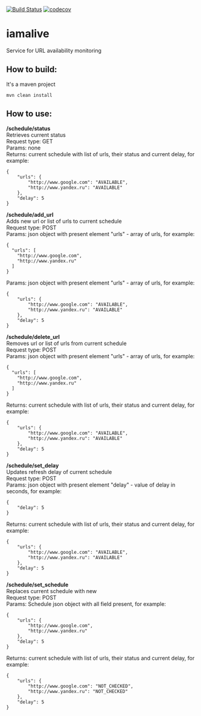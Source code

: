 [![Build Status](https://travis-ci.org/flslkxtc/iamalive.svg?branch=master)](https://travis-ci.org/flslkxtc/iamalive)
[![codecov](https://codecov.io/gh/flslkxtc/iamalive/branch/master/graph/badge.svg)](https://codecov.io/gh/flslkxtc/iamalive)



# iamalive
Service for URL availability monitoring

## How to build:
It's a maven project
```
mvn clean install
```

## How to use:

**/schedule/status**  
Retrieves current status   
Request type: GET  
Params: none  
Returns: current schedule with list of urls, their status and current delay, for example:
```
{
    "urls": {
        "http://www.google.com": "AVAILABLE",
        "http://www.yandex.ru": "AVAILABLE"
    },
    "delay": 5
}
```


**/schedule/add_url**  
Adds new url or list of urls to current schedule  
Request type: POST  
Params: json object with present element "urls" - array of urls, for example:   
```
{
  "urls": [
    "http://www.google.com",
    "http://www.yandex.ru"
  ]
}
```
Params: json object with present element "urls" - array of urls, for example:
```
{
    "urls": {
        "http://www.google.com": "AVAILABLE",
        "http://www.yandex.ru": "AVAILABLE"
    },
    "delay": 5
}
```


**/schedule/delete_url**  
Removes url or list of urls from current schedule  
Request type: POST  
Params: json object with present element "urls" - array of urls, for example:   
```
{
  "urls": [
    "http://www.google.com",
    "http://www.yandex.ru"
  ]
}
```
Returns: current schedule with list of urls, their status and current delay, for example:
```
{
    "urls": {
        "http://www.google.com": "AVAILABLE",
        "http://www.yandex.ru": "AVAILABLE"
    },
    "delay": 5
}
```


**/schedule/set_delay**  
Updates refresh delay of current schedule  
Request type: POST  
Params: json object with present element "delay" - value of delay in seconds, for example:
```
{
    "delay": 5
}
```
Returns: current schedule with list of urls, their status and current delay, for example:  
```
{
    "urls": {
        "http://www.google.com": "AVAILABLE",
        "http://www.yandex.ru": "AVAILABLE"
    },
    "delay": 5
}
```


**/schedule/set_schedule**  
Replaces current schedule with new  
Request type: POST  
Params: Schedule json object with all field present, for example:
```
{
    "urls": {
        "http://www.google.com",
        "http://www.yandex.ru"
    },
    "delay": 5
}
```
Returns: current schedule with list of urls, their status and current delay, for example:  
```
{
    "urls": {
        "http://www.google.com": "NOT_CHECKED",
        "http://www.yandex.ru": "NOT_CHECKED"
    },
    "delay": 5
}
```



